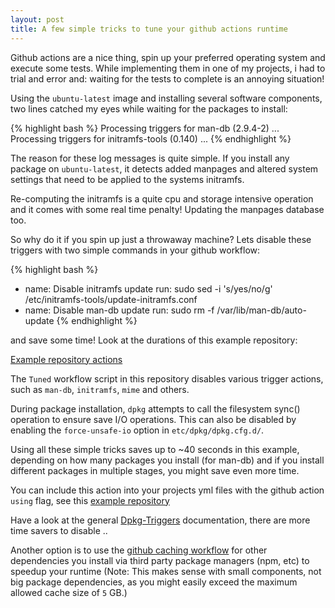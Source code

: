 ```yaml
---
layout: post
title: A few simple tricks to tune your github actions runtime
---
```


Github actions are a nice thing, spin up your preferred operating system and
execute some tests. While implementing them in one of my projects, i had to
trial and error and: waiting for the tests to complete is an annoying
situation!

Using the `ubuntu-latest` image and installing several software components, two
lines catched my eyes while waiting for the packages to install:

{% highlight bash %}
Processing triggers for man-db (2.9.4-2) ...
Processing triggers for initramfs-tools (0.140) ...
{% endhighlight %}

The reason for these log messages is quite simple. If you install any package
on `ubuntu-latest`, it detects added manpages and altered system settings that
need to be applied to the systems initramfs.

Re-computing the initramfs is a quite cpu and storage intensive operation and
it comes with some real time penalty! Updating the manpages database too.

So why do it if you spin up just a throwaway machine? Lets disable these
triggers with two simple commands in your github workflow:

{% highlight bash %}
- name: Disable initramfs update
  run: sudo sed -i 's/yes/no/g' /etc/initramfs-tools/update-initramfs.conf
- name: Disable man-db update
  run: sudo rm -f /var/lib/man-db/auto-update
{% endhighlight %}

and save some time! Look at the durations of this example repository:

 [Example repository actions](https://github.com/abbbi/github-actions-tune/actions)

The `Tuned` workflow script in this repository disables various trigger
actions, such as `man-db`, `initramfs`, `mime` and others.

During package installation, `dpkg` attempts to call the filesystem sync()
operation to ensure save I/O operations. This can also be disabled by enabling
the `force-unsafe-io` option in `etc/dpkg/dpkg.cfg.d/`.

Using all these simple tricks saves up to ~40 seconds in this example,
depending on how many packages you install (for man-db) and if you install
different packages in multiple stages, you might save even more time.

You can include this action into your projects yml files with the github
action `using` flag, see this [example repository](https://github.com/abbbi/tuneme/blob/master/.github/workflows/tuned.yml#L12)

Have a look at the general
[Dpkg-Triggers](https://wiki.debian.org/DpkgTriggers) documentation, there are
more time savers to disable ..

Another option is to use the [github caching
workflow](https://docs.github.com/en/actions/guides/caching-dependencies-to-speed-up-workflows)
for other dependencies you install via third party package managers (npm, etc)
to speedup your runtime (Note: This makes sense with small components, not big
package dependencies, as you might easily exceed the maximum allowed cache size
of `5` GB.)
